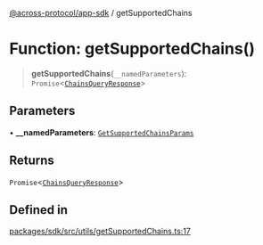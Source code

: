 [@across-protocol/app-sdk](../README.md) / getSupportedChains

# Function: getSupportedChains()

> **getSupportedChains**(`__namedParameters`): `Promise`\<[`ChainsQueryResponse`](../type-aliases/ChainsQueryResponse.md)\>

## Parameters

• **\_\_namedParameters**: [`GetSupportedChainsParams`](../type-aliases/GetSupportedChainsParams.md)

## Returns

`Promise`\<[`ChainsQueryResponse`](../type-aliases/ChainsQueryResponse.md)\>

## Defined in

[packages/sdk/src/utils/getSupportedChains.ts:17](https://github.com/across-protocol/toolkit/blob/fa61c35c7597804e093096de254dbc326f096003/packages/sdk/src/utils/getSupportedChains.ts#L17)
